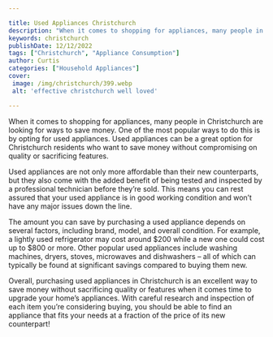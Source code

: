 ```yaml
---

title: Used Appliances Christchurch
description: "When it comes to shopping for appliances, many people in Christchurch are looking for ways to save money. One of the most popular ...swipe up to find out"
keywords: christchurch
publishDate: 12/12/2022
tags: ["Christchurch", "Appliance Consumption"]
author: Curtis
categories: ["Household Appliances"]
cover: 
 image: /img/christchurch/399.webp
 alt: 'effective christchurch well loved'

---
```


When it comes to shopping for appliances, many people in Christchurch are looking for ways to save money. One of the most popular ways to do this is by opting for used appliances. Used appliances can be a great option for Christchurch residents who want to save money without compromising on quality or sacrificing features.

Used appliances are not only more affordable than their new counterparts, but they also come with the added benefit of being tested and inspected by a professional technician before they’re sold. This means you can rest assured that your used appliance is in good working condition and won’t have any major issues down the line.

The amount you can save by purchasing a used appliance depends on several factors, including brand, model, and overall condition. For example, a lightly used refrigerator may cost around $200 while a new one could cost up to $800 or more. Other popular used appliances include washing machines, dryers, stoves, microwaves and dishwashers – all of which can typically be found at significant savings compared to buying them new.

Overall, purchasing used appliances in Christchurch is an excellent way to save money without sacrificing quality or features when it comes time to upgrade your home’s appliances. With careful research and inspection of each item you’re considering buying, you should be able to find an appliance that fits your needs at a fraction of the price of its new counterpart!
